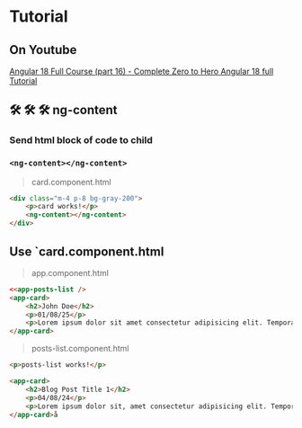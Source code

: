 # Tutorial

## On Youtube

[Angular 18 Full Course (part 16) - Complete Zero to Hero Angular 18 full Tutorial](https://www.youtube.com/watch?v=5FR6rvjW-AU&list=PLG6SdLSnBhdWj797VAEvABNYIBEaVQnfF&index=15)  


## 🛠️ 🛠️ 🛠️   ng-content

### Send html block of code to child  

### `<ng-content></ng-content>`  

> card.component.html  

```html
<div class="m-4 p-8 bg-gray-200">
    <p>card works!</p>
    <ng-content></ng-content>
</div>
```  

## Use `card.component.html  

> app.component.html

```html
<<app-posts-list />
<app-card>
    <h2>John Doe</h2>
    <p>01/08/25</p>
    <p>Lorem ipsum dolor sit amet consectetur adipisicing elit. Tempora, at accusamus. Temporibus obcaecati esse rem. Commodi vitae inventore sed corrupti, quasi iure, illo, adipisci consequuntur quas maxime quod modi dolore.</p>
</app-card>
```

> posts-list.component.html  

```html
<p>posts-list works!</p>

<app-card>
    <h2>Blog Post Title 1</h2>
    <p>04/08/24</p>
    <p>Lorem ipsum dolor sit, amet consectetur adipisicing elit. Tempora amet sapiente atque consequatur rerum dolore facilis modi aut ab molestias numquam totam veritatis at eius assumenda molestiae, reprehenderit, sequi quidem.</p>
</app-card>å
```  



